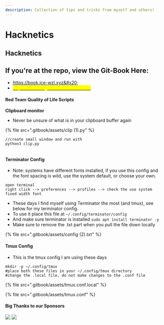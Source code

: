 ```yaml
---
description: Collection of tips and tricks from myself and others!
---
```


# Hacknetics

## Hacknetics

## If you're at the repo, view the Git-Book Here:

* https://book.ice-wzl.xyz&#x20;
* [<mark style="color:yellow;">https://ice-wzl.gitbook.io/hacknetics/</mark>](https://ice-wzl.gitbook.io/oscp-prep/)

#### Red Team Quality of Life Scripts

**Clipboard monitor**

* Never be unsure of what is in your clipboard buffer again

{% file src=".gitbook/assets/clip (1).py" %}

```
//create small window and run with
python3 clip.py
```

<figure><img src=".gitbook/assets/image (1) (1) (2).png" alt=""><figcaption></figcaption></figure>

#### Terminator Config

* Note: systems have different fonts installed, if you use this config and the font spacing is wild, use the system default, or choose your own.

```
open terminal 
right click --> preferences --> profiles --> check the use system fixed width font
```

* These days I find myself using Terminator the most (and tmux), see below for my terminator config.
* To use it place this file at `~/.config/terminator/config`
* And make sure terminator is installed `sudo apt install terminator -y`
* Make sure to remove the .txt part when you pull the file down locally

{% file src=".gitbook/assets/config (2).txt" %}

#### Tmux Config

* This is the tmux config I am using these days

```
mkdir -p ~/.config/tmux
#place both these files in your ~/.config/tmux directory 
#change the .local file, do not make changes to the .conf file 
```

{% file src=".gitbook/assets/tmux.conf.local" %}

{% file src=".gitbook/assets/tmux.conf" %}

#### Big Thanks to our Sponsors

![](.gitbook/assets/qmaPi6hK_400x400.jpg) ![](<.gitbook/assets/tp-blog-1864x980-10 (2).png>)
